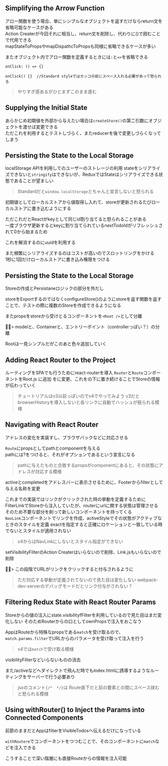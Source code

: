 ## Simplifying the Arrow Function

アロー関数を使う場合、単にシンプルなオブジェクトを返すだけならreturn文を省略可能なケースがある  
Action Createrが今回それに相当し、return文を削除し、代わりに()で囲むことで代用できる  
mapStateToPropsやmapDispathcToPropsも同様に省略できるケースが多い  

またオブジェクト内でアロー関数を定義するときには`:`と`=>`を省略できる

```
onClick: () => {}

onClick() {}  //Standard styleではカッコの前にスペース入れる必要があって怒られる
```

> やりすぎ感あるがひとまずこのまま進む

## Supplying the Initial State
あらかじめ初期値を外部から与えたい場合は`createStore()`の第二引数にオブジェクトを渡せば変更できる  
ただこれを利用するとテストしづらく、またreducerを後で変更しづらくなってしまう  

## Persisting the State to the Local Storage
localStorage APIを利用してのユーザーのストレージの利用
stateをシリアライズできないと`stringify`はできないが、ReduxではStateはシリアライズできる状態であることが望ましい
> Standardだと`window.localStorage`とちゃんと宣言しないと怒られる

初期値としてローカルストアから値取得し入れて、storeが更新されるたびローカルストアに書き込むようにする

ただこれだとReactがkeyとして同じid割り当てると怒られることがある  
一度ブラウザ更新するとkeyに割り当てられているnextTodoIdがリフレッシュされて0から始まるため

これを解消するのにuuidを利用する

また頻繁にシリアライズするのはコストが高いのでスロットリングをかける  
1秒に1回だけローカルストアに書き込み権限をつける

## Persisting the State to the Local Storage
Storeの作成とPersistaneロジックの部分を外だし

storeをExportするのではなくconfigureStore()のようにstoreを返す関数を返すことで、テストの際に複数のStoreを作成できるようになる

またpropsをstoreから受けとるコンポーネントを`<Root />`として分離

> modelと、Containerと、エントリーポイント（controllerっぽい？）の分離

Rootは一見シンプルだがこのあと色々追加していく


## Adding React Router to the Project
ルーティングをSPAでも行うためにreact-routerを導入
`Router`と`Route`コンポーネントをRoot.js に追加
<App />を<Router />に変更、これを<Provider />の下に置き続けることでStoreの情報が伝わっていく
> チュートリアルはv3以前っぽいのでv4でやってみよう
> v3だとbrowserHistoryを導入しないと各リンクに自動でハッシュが振られる模様


## Navigating with React Router <Link>
アドレスの変化を実装すし、ブラウザバックなどに対応させる

`Route`にpropsとしてpathとcomponentを与える  
pathには?をつけると、それがオプションであるという宣言になる

> pathに与えたものと合致するpropsがcomponentにあると、その状態にアドレスが対応する模様

activeとcompletedをアドレスバーに表示させるために、Footerからfilterとして与える名称を変更

これまでの実装ではリンクがクリックされた時の挙動を定義するためにFilterLinkでStoreから注入していたが、routerにurlに関する状態は管理させる  
そのため不要な部分を削って新しいコンポーネントを持ってくる  
`NavLink`コンポーネントでリンクを作成、activeStyleでその状態がアクティブなときのスタイルを定義
exactを指定すると正確にロケーションと一致している時でないとスタイルが適用されない
> v4からはNavLinkにしないとスタイル指定ができない

setVisibilityFilterのAction Createrはいらないので削除、Link.jsもいらないので削除

> この段階でURLがリンクをクリックすると付与されるように
> ただ対応する挙動が定義されてないので見た目は変化しない
> webpack-dev-serverのデバッグモードだとリンク付与がされない？

##  Filtering Redux State with React Router Params
Storeからの値の注入にstate.visibilityfFilterを利用しているので見た目はまだ変化しない
そのためRouterからの口としてownPropsで注入をおこなう

AppはRouteから特殊なpropsである`match`を受け取るので、`match.params.filter`でURLからのパラメータを受け取って注入を行う

> v4では`match`で受け取る模様

visibilityFilterなどいらないものの消去

また/activeなどへダイレクトで飛んだ時でもindex.htmlに誘導するようなルーティングをサーバーで行う必要あり

> jsxのコメント`{/*  */}`は Route直下だと前の要素との間にスペース挟むと怒られる模様


## Using withRouter() to Inject the Params into Connected Components
前節のままだとAppはfilterをVisibleTodosへ伝えるだけになっている  

`withRoutere`でコンポーネントをつつむことで、そのコンポーネントに`match`などを注入できる

こうすることで深い階層にも直接Routeからの情報を注入可能
